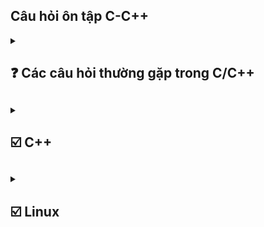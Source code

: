 ## Câu hỏi ôn tập C-C++ 
<details> 
<summary><h2> ❓ Các câu hỏi thường gặp trong C/C++<h2></summary>
<details>
    <summary><h3>⭐Tại sao lại sử dụng ngôn ngữ C<h3></summary>
    
C có nhiều ưu điểm chẳng hạn như : về mặc tốc độ, tính linh hoạt tính module và khả năng mở rộng. đặc biệt nó gần với ngôn ngữ máy cho khả năng linh hoạt vể kiểm soát vùng nhớ tác động lên phần cứng sâu hơn. 
</details>

<details>
    <summary><h3>⭐ Điểm khác biệt C/C++ <h3></summary>

C là ngôn ngữ cơ sở nền tảng cho nhiều ngôn ngữ khác, trong đó bao gồm c++, vì vậy c và c++ có nhiều điểm khác biệt nhau. C theo hướng thủ tục còn c++ hướng đối tượng. 
    
Hướng thủ tục là c chia nhỏ chương trình thành các hàm và hoạt động theo trình tự nhất định. C được trình bài theo hướng tuyến tính thông qua các hàm không có khái niệm lớp hay đối tượng như c++. các hàm của C thì hoạt động độc lập và không có khái niệm đóng gói hay kế thừa như c++.
Về biến thì các biến toàn cục và cục bộ được dùng để chia sẽ dữ liệu giữa giữa các hàm nhưng không có khả năng ẩn nó bên trong 1 đối tuọng .

Quy trình thực thi: thì C thực thi từ trên xuống dưới theo thứ tự, Không có khả năng Đa hình nay nạp chồng 1 cách linh hoạt như c++.

</details>

<details>
    <summary><h3> ⭐ Làm thế nào để tăng và giảm trong C <h3></summary>

++variable or variable++ 

> Sự khác nhau của chúng

++variable : Tăng trước sau dó mới dùng giá trị đó 
```c
int i = 7;
int x = 3;
int c = 7 + (++x) = 11;
```
variable++ : dùng rồi mới tăng 
```c
int i = 7;
int x = 3;
int c = 7 + (x++) = 10;
```

</details>

<details>
    <summary><h3>⭐ Khái niệm con trỏ treo lơ lửng trong C<h3></summary>

Là 1 con trỏ đến 1 vùng nhớ được giải phóng hay đến vùng nhớ k hợp lệ. Khi một con trỏ trở thành con trỏ lơ lửng việc sử dụng sẽ gây ra hậu quả không mông muốn. Khi ta cố gắng tri cập vào địa chỉ của con trỏ lơ lững ta có thể gặp lỗi runtime hay crash hoặc kết quả không đoán trước được.

</details>

<details>
    <summary><h3>⭐ Cách để bạn có thể lấy được dữ liệu người dùng <h3></summary>

Dùng scanf() để đọc giá trị từ bàn phím. Đọc dữ liệu theo các định dạng đã được chỉ định 
</details>

<details>
    <summary><h3>⭐ So sánh global variable và local variable <h3></summary>

- Về thời gian tồn tại
    G_var : tồn tại đến khi chương trình kết thúc.
    L_var : tồn tại trong func mà nó được khởi tạo và sẽ đươc giải phóng khi func kết thúc.
    Static L_var : sẽ tồn tại đến khi chương trình kết thúc. nhưng nó chỉ được gọi tại func khai báo nó. và giữ nguyên giá trị khi được gọi lại tại hàm.
- Về vị trí lưu trữ : 
    G_var: được lưu ở phân vùng data or bss tùy thuộc vào cách khai báo.
    L_var: được lưu tại phân vùng stack của bộ nhớ.
    static l_var : được lưu tương tự như G_var. 

</details>

<details>
    <summary><h3>⭐ String có phải là một kiểu dữ liệu không <h3></summary>

- String không phải là một kiểu dữ liệu nguyên thủy. thay vào đó chuổi trong C được biểu diễn thông qua một mảng ký tự(char []) được kết thúc bằng '\0' null character.
- String có thể được khai báo ở stack head hay là cả .rodata (read only data) dùng con trỏ để trỏ đến phân vùng đó.

</details>

<details>
    <summary><h3>⭐ Library<h3></summary>
Có 2 loại lib là static lib và dynamic lib(shared lib)
>> Sự khác nhau giữa chúng 
    Static lib : là tập hợp các file object đã biên dịch sẵn liên kết lại thành 1 file .a (unix) hay lib(win) Khi biên dịch toàn bộ mã cần thiết từ static lib sẽ được nhúng thảng vào file thực thi . 
    = load nhanh hơn không cần reslove symbol lúc runtime 
    = file thực thi lớn, cần build lại chương trình lúc cập nhật, có thể taoj bản dư thừa củ cùng một thư viện dùng các ứng dụng khác nhau 
    dynamic lib: là thư viện biên dịch riêng biệt .so (unix) hay .dll (win) khi biên dịch chỉ thông tin metadata và sysbol được nhúng vào file thực thi 
    = kích thước file thực thi nhỏ hơn, dễ cập nhật thư viện mà không cần build lại chương trình, các ứng dụng khác nhau có thể dùng chung 1 bản thư viện 
    = Phụ thuộc vào file trên hệ thống thiếu .so hay dll sẽ không chạy, việc resolve symbol có thể mất thời gian lúc runtime, rủi ro version mismatch
</details>

<details>
    <summary><h3>⭐ Khái niệm statck trong C/c++<h3></summary>

là dạng cấu trúc dữ liệu FILO: có nghĩa là dữ liệu đưa vào đầu tiên sẽ nằm dưới đái và khi lấy ra sẽ lấy từ trên xuống.
Stack có bộ nhớ rất thấp tùy thuộc vào kiến trúc hệ điều hành. nếu khai báo vượt quá sẽ gây ra lỗi tràn stack (Stack overflow)
</details>

<details>
    <summary><h3>⭐ Điều gì xảy ra khi một ngoại lệ (exception) được ném ra và không được bắt<h3></summary>

- Ứng dụng bị dừng đột ngột : hệ điều hành trình biên dịch sẽ chấm dứt quá trình thực thi của chương trình để ngăn chặn hành vi không mong muốn 
- Thông báo lỗi hệ thống
- Rò rỉ tài nguyên : Ngoại lệ xảy ra trong khi tài nguyên như tệp tin, bộ nhớ hoặc kết nối mạng đang được sử dụng mà không có cơ chế giải phóng có thể dẫn đến rò rỉ tài nguyên.
- Trạng thái không nhất quán : Nếu chương trình thực hiện 1 thao tác quan trọng(ví dụ như cập nhật dữ liệu) dữ liệu có thể bị sai lệch hoặc không được lưu trữ đầy đủ 
- Ảnh hưởng đến trạng thái người dùng : Trong các ứng dụng giao diện người dùng một ngoại lệ không được xử lý có thể khiến ứng dụng bị treo .
</details>

<details>
    <summary><h3>⭐ Điều gì xảy ra khi ta cố gắn giải phóng con trỏ đã giải phóng trc đó <h3></summary>

- Lỗi segmentation fault Hệ thống có thể phát hiện lỗi truy cập bộ nhớ không hợp lệ và chấm dứt chương trình với lỗi segmentation fault 
- Lỗi khó đoán định : Bộ nhớ có thể thay đổi không mong muốn, dẫn đến hành vi kỳ lại trong chương trình mà khó xác định nguyên nhân .
- Rò rỉ hoặc hỏng bộ nhớ: một số hệ thống quản lý bộ nhớ có thể cấp phát lại vùng nhớ bị giải phóng, gây ra lỗi truy suất dữ liệu hoặc chương trình treo.
- Lỗ hỏng bảo mật 
</details>

<details>
    <summary><h3>⭐ Cấu trúc dữ liệu tree<h3></summary>

- Là một kiểu cấu trúc phân cấp trong đó mỗi phần tử(node) có thể có nhiều phần tử con Một số loại cây phổ biến 

Binary tree(cây nhị phân) : mỗi note có tối đa 2 phần tử con  
binary search tree cây nhị phân có tính chất đặt biệt. Với mỗi node, tất cả các giá trị bên trái nhỏ hơn node và các giá trị bên phải lớn hơn node 
B-tree : được dùng trong nhiều hệ thống tệp
AVL-tree Cây Bts có thêm tập tính cân bằng để đảm bảo hiệu xuất tốt khi tìm kiếm.  
</details>

<details>
    <summary><h3>⭐ Khái niệm binary tree<h3></summary>

-> cấu trúc dữ liệu dạng cây mỗi node có tối đa 2 node con một bên trái 1 bên phải , có 1 node root từ đó các node con được xây dựng dựa trên node root. 
-> Có thể rỗng, tức là không có node nào. 

</details>

<details>
<summary><h3>⭐ Sự khác biệt của delete và delete [] trong c++<h3></summary>

-> cả 2 đều được dùng để giải phóng bộ nhớ của một đối tượng được cấp phát bằng new.
->> delete : giải phóng một đối tượng được cấp phát bằng new.
->> delete[] : giải phóng một mảng đối tưởng cấp phát bằng new[].
</details>

<details>
<summary><h3>⭐  <h3></summary>
</details>
</details>

<details>
<summary><h2>☑️ C++ <h2></summary>

<details>
<summary><h3>🌏 Class and Object<h3></summary>

-> Class là gì :  class là một kiểu cấu trúc dữ liệu trong c++ do người dùng tự định nghĩa dùng để mô tả các thuộc tính và phương thức. class là một khuôn mẫu sẽ không tốn bộ nhớ ram cho đến khi được dùng để khởi tạo.
-> object là gì : là 1 đối tượng được khai báo tư class và nó sẽ chiếm một vùng nhớ cụ thể trên ram để lưu trữ dữ liệu và cung cấp các phương thức của class.

<details>
<summary><h4>💙 Constructor and destructor <h4></summary>
-> Constructor là gì : Constructor là 1 phương thức đặt biệt, được gọi khi khởi tạo object. mục đích là khởi tạo giá trị ban đầu cho obj. 
->> Đặc điểm : có trùng tên với class và không có kiểu trả về kể cả kiểu void, có thể overload được với các parameter khác nhau.

-> Destructor  là gì : ngược lại với destructor là 1 phương thức được gọi tự động khi object ra khỏi phạm vi hoạt động hoặc bị giải phóng.
->> Đặc điểm : giống tên class nhưng có dấu ngã và kcos tham số và k overload.

</details>
<details>
<summary><h4>💙 Copy constructor<h4></summary>

-> là 1 contructor đặt biệt để tạo 1 đối tương mới bằng cách sao chep giá trị của 1 obj hiện có. nó được dùng nếu bạn muốn đảm bảo quá trình copy 1 cách chính xác và và kiểm soát được hành vi sao chep. 
->> Tham số truyền vào là 1 tham chiếu hằng đến 1 obj 
->> copy là 1 khái niệm và deep copy hay shallow là 1 quá trình thực hiện 

```c++
class obj1 {
    public:
    int x ;
    obj1(int a) : x(a){}
    obj1(const obj1 &a){
        x = a.x;
    }
};

int main(void){
    obj1 myObj(2);
    obj1 my_2 = myObj;
    printf("%d",my_2.x); // => out 2
    return 0;
}
```
</details>
<details>
<summary><h4>💙 Move constructor <h4></summary>

-> Move constructor la gi : là 1 constructỏ đặc biệt thay vì sao chép lại nó sẽ lấy giá trị của 1 obj sẵn có và đặt giá trị của obj có sẵn về trạng thái hợp lệ nhưng rỗng (con trỏ của đối tượng cũng sẽ là con trỏ null pointer) 

-> ứng dụng: khi làm việc với dữ liệu lớn(như mảng hay danh sách hoặc đối tượng có vùng nhớ động) thì giúp giảm tài nguyên và tối ưu chi phí. đảm bảo thao tác nhanh chống mà không tạo ra bản sao.

```c++
class obj1 {
    public:
    int* x ;
    obj1(int a) : x(a){}
    obj1(obj1 &&a){
        x =new int(a.x);
    }
};

int main (void){
    obj1 my_1(2);
    obj1 my_2 = std::move(my_1);
    my_1.x ; /// khong co gi
    my_2.x ; /// 2
}
```
</details>

<details>
<summary><h4>💙 Shallow copy <h4></summary>

-> tạo bản sao chứa tham chiếu hoặc con trỏ đến dữ liệu góc thay vì sao chép toàn bộ. vì vậy khi thay đổi giá trị thì đối tượng gốc cũng bị ảnh hưởng. do cùng tham chiếu đến 1 địa chỉ.
-> lưu ý shallow copy có thể gây lỗi , đặt biệt trong trường hợp giải phóng bộ nhớ. con trỏ obj còn lại sẽ bị tình trạng con trỏ lơ lửng.
```c++
class obj1 {
    public:
    int* x ;
    obj1(int a) {
        x = new int (a);
    }
    obj1(const obj1 &a){
        x =a.x;
    }
};

int main (void){
    obj1 my_1(2);
    obj1 my_2 = my_1;
    my_1.x ; /// 2
    my_2.x ; /// 2
}
```
</details>
<details>
<summary><h4>💙 Deep copy  <h4></summary>

-> là cách sao chép mà các đối tượng bằng cachs nhân bản hoàn toàn và nó đều đọc lập và không chia sẽ vùng nhớ với đối tượng gốc.
```c++
class obj1 {
    public:
    int* x ;
    obj1(int a) {
        x = new int (a);
    }
    obj1(const obj1 &a){
        x =new int (*a.x);
    }
};

int main (void){
    obj1 my_1(2);
    obj1 my_2 = my_1;
    my_1.x ; /// 2
    my_2.x ; /// 2
    *my_2.x =3;
    my_1.x ; /// 2
    my_2.x ; /// 3  
}
```

</details>
<details>
<summary><h4>💙 Friend  <h4></summary>

-> dungf để khai báo một hàm hoặc 1 class là bạn bè của 1 class khác khi 1 hàm hoặc 1 class đuocwj khai báo friend nó có quyền truy cập vào các thành viên (private) or protected mặc dù theo mặc định thì các hàm này chỉ cps thể truy cập từ bên trong class.
```c++
class myObj{
    private : 
    int x;
    public :
    myObj(int a) : x(a){}

    friend void display (const myObj &obj);
}

void display (const myObj &obj){
    printf("%d", obj.x);
}

int main (){
    myObj o1(1);
    display(o1); // 1
    return 0;
}
/////////////////
class myObj{
    private : 
    int x;
    public :
    myObj(int a) : x(a){}

    friend class B;
}
class B{
    public:
    void display (const myObj &obj){
    printf("%d", obj.x);
}
}

int main (){
    myObj o1(1);
    B o2;
    o2.display(o1); // 1
    return 0;
}
```
</details>
<details>
<summary><h4>💙 this pointer <h4></summary>

-> COn tror this được sử dụng bên trong class giúp tham chiếu đến đối tượng hiện tại đang goi thành viên của class. 

->> Chỉ dùng bên trong class luôn trỏ đến đối tượng hiện tại tức là đối tượng mà phương thức đó đang gọi giúp tham chiếu đến chính đối tượng hiện tại đâg gọi thành viên của class. Hữu ích khi có sự trùng lập giữa biến và tham số giúp phân biệt rõ ràng hơn

</details>
</details>

<details>
<summary><h3>🌏 Overloading <h3></summary>

- Overloading là gì : là một kỹ thuật trong c++ cho phép nạp chồng các hàm toán tử có tên trùng nhau nhưng có các chức năng khác nhau, dựa vào số lượng hoặc kiểu tham số mà ta cung cấp. overloading giúp cho mã nguồn linh hoạt và dễ đọc hơn

- lưu ý khi dùng không thể overload :: .* . . hai hàm chỉ dựa trên kiểu trả về

- overloading  function : sử dụng 1 tên hàm cho nhiều chức năng dựa vào tham số truyền vào.
- operator overloading : mở rộng chức năng của toán tử để làm việc với kiểu dữ liệu tùy chỉnh.

<details>
<summary><h4>💙 copy <h4></summary>

- Khi operator overloading = kiểm soát đối tuongjw được gán từ đối tượng khác

- Toán tử này nó khác với copy constructor nó chỉ được gọi khi cả 2 đã tồn tại 

```c++
class my_obj{
    private :
        int * data;
    public :
        my_obj(int a){
            data = new int(a);
        }
        my_obj& operator=(const my_obj& obj){
            if (this != &obj){
                delete data;
                *(this->data) = new(*obj.data);
            }
            return *this;
        }
};

int main void {
    my_obj o1(12);
    my_obj o2(1);
    o2 = o1;
    // o2.data =12
}

```
</details>
<details>
<summary><h4>💙 Move <h4></summary>

tương tự như move constructor thì move operator cũng là duy chuyển dữ liệu từ đối tượng này sang đối tượng khác và đưa dữ liệu của đối tưởng củ thành rỗng . chỉ khác là nó chỉ áp dụng cho 2 đối tượng đã tạo rồi. 

```c++
class my_obj{
    private :
        int * data;
    public :
        my_obj(int a){
            data = new int(a);
        }
        my_obj& operator=(const my_obj& obj){
            if (this != &obj){
                delete data;
                *(this->data) = new(*obj.data);
                obj.data = nullptr; 
            }
            return *this;
        }
};

int main void {
    my_obj o1(12);
    my_obj o2(1);
    o2 = std::move(o1);
    // o2.data =12
    // o1.data = null
}

```
</details>

<details>
<summary><h4>💙 member function <h4></summary>

- khi overloading member function thì các member đó có thể cùng trong 1 class cùng tên với nhau nhưg sẽ khác các parameter 
</details>

</details>

<details>
<summary><h3>🌏 Inheritance <h3></summary>

- Inheritance là gì : Cho phép các lớp con kế thừa các thuộc tính và phương thức của lớp khác. Mục đích là giảm thiểu mã nguồn tái sữ dụng lại mã.

- public Inheritance : lớp con kế thừa các thành phần của lớp cha và đặt nó ở trạng public bên lớp con. các trạng thái protected được kế thưa nhưng sẽ vẫn ở trạng thái protected và chỉ có thể truy cập bằng các phương thức được cup cấp ở lớp con.Đối vói private khi kế thừa thì lớp con vẫn có nhưng các thành phần này phải được gọi từ public tại lớp cha khai báo và lớp con kế thừa.

- protected Inheritance : lớp con kế thừa và đặt các kế thừa ở trạng thái protected tức là không thể gọi bên ngoài nhưng có thể gọi thông qua các method mà lớp con cung cấp và có thể kế thừa cho các lớp con tiếp theo.

- private Inheritance : Lớp con kế thừa và đặt tất cả các thuộc tính về pravite. thành viên private của lớp cha vẫn phải gọi qua phương thức được khai báo ở lớp cha. còn các thành viên ở protected or public vẫn có thể truy cập qua phương thức của lớp con. nhưng các kế thừa sau sẽ phải được gọi qua phương thức của lớp lớn hơn.

<details>
<summary><h4>💙 Constructor and destructor <h4></summary>

- Khi lóp con được khởi tạo thì nó sẽ gọi constructor của lớp cha trước. nếu lớp cha không có constructor thì chương trinhf sẽ tạo 1 constructor cho lớp lớp đó. nếu lớp cha k khai báo constructor defaul mà khai báo constructor có tham số cài đặ thì lớp con phải gọi tường minh trước VD:
```c++
class parent {
    private : 
        int data;
    public :
        parent(int a) : data(a){}
};

class child : public parent {
    private : 
        int data;
    public :
        chill(int value ) : parent(value){}
};
```

</details>

<details>
<summary><h4>💙 Copy and move <h4></summary>

Copy hoặc Move Constructor trong Kế thừa:

Copy/Move Constructor không chỉ ở lớp con mà còn ở lớp cha:

Khi lớp con có copy constructor hoặc move constructor, lớp con phải tường minh gọi copy hoặc move constructor của lớp cha.

Nếu không gọi tường minh, copy/move constructor mặc định của lớp cha (nếu có) sẽ được gọi tự động.

Constructor mặc định và Constructor đặc biệt:

C++ sẽ tự động tạo constructor mặc định (default constructor), copy constructor mặc định, hoặc move constructor mặc định cho lớp, nhưng:

Chỉ khi lớp không khai báo bất kỳ constructor nào.

Nếu lớp có các trường hợp đặc biệt như con trỏ hoặc quản lý vùng nhớ động, và không định nghĩa copy/move constructor tường minh, các constructor mặc định có thể không được tạo, dẫn đến lỗi biên dịch hoặc lỗi khi chạy chương trình (runtime).

Khi đã khai báo constructor bất kỳ:

Nếu một lớp đã khai báo constructor (ví dụ, constructor có tham số), C++ sẽ không tạo constructor mặc định hoặc copy/move constructor mặc định.

Điều này là do C++ coi rằng lập trình viên muốn tự kiểm soát cách đối tượng được khởi tạo.

Khi lớp cha chỉ có constructor tham số, mà lớp con không gọi tường minh copy/move constructor của lớp cha, điều này sẽ gây lỗi biên dịch.

Hậu quả khi không gọi tường minh trong kế thừa:

Khi lớp cha không có constructor mặc định và lớp con không gọi tường minh copy/move constructor của lớp cha, chương trình không thể biên dịch được do thiếu cách khởi tạo phù hợp cho lớp cha.

</details>

</details>

<details>
<summary><h3>🌏 Polymorphism  <h3></summary>

- là tính đa hình trong lập trình hướng đối tượng cho phép 1 đối tượng có thể biểu diễn theo nhiều thuộc tính khác nhau giúp tăng tính linh hoạt mở rộng trong thiết kế chương trình.

- có 2 loại đa hình : 
    
    compiler-time polymorphims : đây là loại đa hình quyết định cách thức hoạt động  của đối tượng tại thời điểm biên dịch chương trình.

    runtime polymorphism : quyết đinh cách thức tại thời điểm chạy. DDuocj thực hiện thông qua kế thừa hoặc hàm ảo hóa(virtual function)

<details>
<summary><h4>💙 Virtual <h4></summary>

- là 1 method trong lớp base được thiết kế để có thể ghi đè bởi các lớp dẫn xuất, cho phép thực hiện runtime-polymorphism. 

- khi 1 phương thức được khai báo virtual điều này có nghĩa là lớp dẫn xuất có thể overide lại cùng tên cùng tham số 

- c++ tạo 1 bảng đặt biệt Vtable chứa các con trỏ đến các phương thức tương ứng của đối tượng thay vì phương thức của lớp cơ sở. tại thời gian chạy con trỏ được sử dụng đê truy cập đến phương thức thực tế của đối tượng. 

- Dùng chung virtual cùng với destructor trong kế thừa đảm bảo destructor của lớp cơ sở được gọi một cách chuẩn sat ví dụ như trong trường hợp dùng con trỏ lớp cơ sở để quản lý đối tượng của lớp dẫn suất mà không dùng virtual thì khi chúng ra giải phóng con trỏ chỉ giải phòng vùng nhớ của lớp cơ sở lớp dẫn xuất k được gọi destructor đúng cách.

vd : khi dùng chung với virtual destructor

```c++
class base{
    private :
        int a
    public : 
        base(int a) : this->a(a){}
        virtual ~base(){
            cout << "Base destructor called" << endl;
        };
};

class derived : public base {
    private:
    int* data;

public:
    derived() {
        data = new int[100]; // Cấp phát vùng nhớ
        cout << "Derived constructor called" << endl;
    }

    ~derived() { // Destructor của lớp dẫn xuất
        delete[] data; // Giải phóng vùng nhớ
        cout << "Derived destructor called" << endl;
    }
};

int main(void){
    base *obj = new derived();
    delete obj;
}
```

    output : Derived destructor called
             Base destructor called




</details>
<details>
<summary><h4>💙 Abstract <h4></summary>

- Đươc sử dụng để định nghĩa 1 khung chung hoặc giao diện cho các lớp dẫn suất. Nó k được sử dụng trực tiếp mà được khai báo qua các lớp con.

- Note : các lớp kế thừa phải khai báo nó không thì chính lớp đó cũng thành 1 abstract . Nên có các virtual destructor để đảm bảo được hủy đúng cách.

- lợi ích là nó tanwng tính linh hoạt và khả năng mở rộng. các lớp mới dễ dàng kế thừa và triển khai mà không cần thay đổi mã nguồn hiện tại. Hổ trợ đa hình giúp các đối tượng khác nhau có thể xử lý thông qua 1 giao diện chung.

</details>
</details>

<details>
<summary><h3>🌏 Smart pointer  <h3></summary>

- smart pointer là một khái niệm dùng để quản lý tự động vùng nhớ động và tài nguyên, thay vì phải lo lắng về việc giải phóng vùng nhớ sau khi dùng. Smart pointer sẽ tự động giải phóng sau khi dùng tránh rò rỉ và duoble delete trong lập trình.

- Các loại smart pointer

    Unique pointer : Chỉ định rỏ quuyền sở hữu ownship của tài nguyên , tại 1 thời điểm chỉ có 1 unique pointer không thể sao chép nhưng có thể move nó. 

    Share poniter : Hổ trợ nhiều đối tượng chia sẽ quyền sở hữu, nó dùng reference count để đếm số lượng đối tượng đang sở hữu khi mà = 0 thì sẽ tự động giải phóng vùng nhớ. 

```c++
int main (void){
    std::share_ptr<int> ptr_1 = std::make_share<int>(20); // count = 1
    {
        std::shared_ptr<int> ptr2 = ptr1; //count = 2
    }
    //count = 1
    return 0;  // count = 0

}
```
    Luu y khi dùng share_pointer phải tránh vòng lập tham chiếu như share A = share b ; và share b lại = share a nếu như vậy referent count sẽ không bao giờ bằng 0; 

    Cách giải quyết là dùng weak pointer vì weak pointer không tăng vòng lập tham chiếu. nó chỉ theo dỗi share poniter mà không tham gia vào quyền sở hữu

</details>

<details>
<summary><h3>🌏 STL<h3></summary>

- Là 1 thư viện tiêu chuẩn trong c++ cung cấp 1 tập hợp các công cụ mạnh mẻ trong c++ để làm việc với cấu trúc dữ liệu và thuật toán. Nó được thiết kế để giúp Dev dễ dàng thao tác với dữ liệu đồng thời đảm bảo tính hiệu quả trong việc quản lý bộ nhớ, xử lý các phép toán, và thực thi các thuật toán phổ biến. 

- Container : là 1 cấu trúc dữ liệu giúp nó quản lý cá nhóm phân tử  các contaner tiêu biểu như list vector 

- Algorithm : STL cung cấp các thuật toán được định nghĩa trước để xử lý dữ liệu như: Sắp xếp (sort) Tìm kiếm (find) Duyệt (for_each) Loại bỏ (remove) Thuật toán hoạt động trên các container thông qua iterators.

- Iterarors : Iterators là công cụ để duyệt qua các phần tử trong containers. Nó tương tự con trỏ, giúp bạn truy cập tuần tự các phần tử.

- Lợi ích của STL:

        Tăng năng suất lập trình:
        Giảm thời gian viết mã nhờ các công cụ đã được tối ưu và thử nghiệm kỹ lưỡng.

        Tính linh hoạt:
        STL cung cấp các công cụ có thể làm việc với bất kỳ loại dữ liệu nào thông qua templates.

        Hiệu suất cao:
        Các cấu trúc dữ liệu và thuật toán trong STL được tối ưu hóa để hoạt động hiệu quả cả về tốc độ và sử dụng bộ nhớ.

        Mã nguồn dễ đọc và bảo trì:
        Sử dụng STL làm cho mã nguồn ngắn gọn, dễ hiểu và có tính module cao.

<details>
<summary><h4>💙 Templates <h4></summary>

- Cung cấp một cách để tạo ra các hàm hoặc các lớp mà kiểu dữ liệu được định nghĩa 1 cách tổng quát. Khi sử dụng templates c++ sẽ tạo ra các phiên bản cụ thể của các hàm hoặc các lớp tương ứng trong quá trình biên dịch

- Function templates : Cho phép định nghĩa hàm với kiểu dữ liệu tổng quát

vd 
```c++
template <typename T>
T add(T a, T b){
    return a+b;
}

int main(void){
    add<float>(5.6, 1.2); // add = 6.7 float
    add<int>(12,3); // 15 int
}

```

- Class template : ddinhj nghia lop voi nhieu kieu du lieu khac nhau

```c++
template <typename A>
class base{
    A data;
    base(A data) : this->data(data){}
    ~base();
}

int main(){
    base<int> obj_1(1); // data = int = 1
    base<string> obj_2("Khoi"); // data = string = Khoi
}
```





</details>

</details>

<details>
<summary><h3>🌏 Lambda expressions<h3></summary>

- Là 1 hàm ẩn danh được khai báo ngay tại nơi cần sử dụng. nó hoạt động như 1 hàm bình thường nhưng có 1 số điểm khác biệt : Không cần đặt tên , có thể truyền trực tiếp vào hàm khác, có thể bắt biến từ môi trường bên ngoài. 

- lợi ích viết hàm ngắn gọn xử lý lọgic ngay tại thời điểm và nó thích hợp với các hàm STL library.  

cấu trúc 
```c++
    [capture] (int x) {body}
    capture : bắt biến từ môi trường bên ngoài 
    (int x) : parameter 
    {body} : xử lý logic 
```

Vd 
```C++
int main (void){
    auto num = [](int a ){return a+1 };
    num(1); // num =2

    vector<int> a = {1,2,3,4,5};

    for_each(a.begin();a.end();
        [](int x){
            cout << x<<endl;
        } 
    );
}

```
</details>

</details>

<details>
<summary><h2>☑️  Linux <h2></summary>

- Là 1 hệ điều hành mã nguồn mở, thuộc họ hệ điều hành giống Unix được xây dựng dựa trên nhân linux. Nổi tiếng với tính linh hoạt ổn định và bảo mật. Thường dùng cho máy chủ, thiết bị nhúng và cả máy tính cá nhân. Đặc điểm nổi bật của Linux là mã nguồn mở, cho phép mọi ng có thể xem và sửa đổi và phân phối mã nguồn điều này làm cho cộng đồng mạnh mẻ và liên tục cải tiến. 
<details>

<summary><h3>⏩ Linux file system <h3></summary>

- Tổng quan về file 
    
    Regular file : các file như file text, file excutable
    Directories file : file chứa các file khác.
    Character device file: file đại diện cho các thiết bị không có địa chỉ vùng nhớ. (các ngoại vi như chuộc )
    Block deviec file: File đại diện cho các thiết bị có địa chỉ vùng nhớ (usb bộ nhớ)
    Link file : file đại diện cho file khác. 
        -Hard link: Chia sẻ dữ liệu, file này mất thì file kia vẫn dùng được.

        -Soft link: Chỉ dẫn đường tới file gốc, file gốc mất thì link bị "hỏng."
    
    Socket file : file đại diện cho socket
    pipe file : file đại diện cho pipe

- Phân quyền 

    -rwxrw-rw-

    dấu dầu tiên là loại file 
    3 vị trí têp là là user (u) : 
    3 vị trí kế là group (g) : Linux cho phép add ng dùng vào group nên chỉ có ng trong group mới được sữa
    3 vị trí cuối là other (o) : ai cũng có quyến sữa

    read (r), write (w), excute(x)

lệnh đổi user , sudo chown <name> <file>
lệnh đổi về root 
sudo chown root file_name
Thay đổi nhóm:

bash
sudo chown :root file_name
Thay đổi cả user và group:

bash
sudo chown root:root file_name

giao tiếp với file có các hàm như system call 

open (file, flag mode) return fd(file descriptor)

write (fd, buf, size)




</details>
<details>

<summary><h3>⏩ Multi-Threading <h3></summary>

- cho phép chương trình thực thi nhiều tác vụ đồng thời với nhau. từ đó tăng hiệu suất và giảm thời gian chờ của ứng dụng 

- contextswitch time : thread switch lẹ hơn process.
- Share memory : các thread nằm cùng 1 process dễ dàng trao đổi dữ liệu với nhau . Trên hệ thống multi-core thì các thread có thể hoạt song song với nhau. Nếu 1 thread mà bị block thì các thread khác vẫn hoạt động bình thường. và khi tạo 1 thread thì chúng sẽ được đặt trong stack segment. 

- Nếu crashed thì các threads trên cùng 1 process sẽ bị tạm dừng ngay. Các thread thì nó sẽ ngang hàng với nhau. 

- Để định danh 1 thread thì nó là threadID có thể là số nguyên hoặc nó là 1 struct thông thường nó là 1 struct. Để mà so sánh 2 thằng struct này thì có hàm pthread_self() : threadID và pthread_equal() : truyền vào 2 thread và trả lại kết quả xem nó có giống nhau không .

- Khi viết 1 hàm main process thì hàm đó đc gọi là main thread luôn. tiến trình mà chỉ có main thread thì đơn luồng. còn tiến trình mà tạo thread là đa luồng. 

</details>
<details>

<summary><h3>⏩ Socket <h3></summary>

- là 1 cơ chế truyền thông cho phép các tiến trình có thể giao tiếp với nhau trên cùng 1 thiết bị hay kể cả là khác thiết bị.

- socket được đại diện bởi 1 file socket descriptor. thông tin được mô tả trong file socket 1 domain, type, protocol. 

-> Domain : Unix domain, Internet domain

    Unix domain : giao tiếp giữa các tiến trình trê cung 1 thiết bị.

    Internet domain : giao riếp thông qua Internet IPV4 IPV6.

-> Type có 2 loại : 

    Stream socket (TCP) : qua 3 bước bắt tay để tạo liên kết 
    -> Bind 
    -> Listen 
    -> accept 
    - dữ liệu truyền đi tin cậy đảm bảo nhận theo thứ tự , yêu cầu tạo kết nối trước khi truyền, thường dùng khi chuỗi dữ liệu bit

    Datagram socket (UDP) : nó đơn giản hơn TCP
    - Không tin cậy dữ liệu truyền đi có thể mất, khoogn theo thứ tự, không có thông báo khi truyền lỗi. Không cần tạo kế nối trước khi truền. Truyền data ngay cả khi tiến trình khác k tồn tại. Thường được dùng nếu dữ liệu là các gói tin,


-> ptotocol là cách thức đóng gói dữ liệu cung 1 cập Domain và type chỉ tồn tại 1 protocol nên thường bằng 0 

các bước dùng các system call socket (stream)

Master :
    socket : tạo file socket
    blind : gán socket với địa chỉ
    listen : lắng nghe các kết nối trong hàng đợi
    accept : chấp nhận các kết nối.
client
    connect -> master accept 

    sau đó giữa 2 socket sẽ trao đổi qua read anh write

các bước dùng các system call socket (UDP)

    socket : tạo file socket
    blind : gán socket với địa chỉ

    sau đó giữa 2 socket sẽ trao đổi qua read anh write
</details>
<details>

<summary><h3>⏩ Character device file <h3></summary>

- là mọt loại file trên linux/ unix dùng để giao tiếp giữa user space và kernel space bằng cách ghi và đọc từng byte thường được sử dungjh các thiết bị như usb, thiết bị ngoại vi. đây là cách hữu ích để truyền dữ liệu hoặc gửi yêu cầu. 

- Majo và Minor Là : Là 2 thông số quan trọng trong quản lý các thiết bị và tệp thiết bị. Major number đại diện cho trình điều khiển tương ứng mà kernel dùng để giao tiếp với thiết bị. Minor number là loại cụ thể mà Major quản lý. 

- Class đại diện cho 1 nhóm thiết bị cùng loại giúp cho việc tổ chức và quản lý thiết bị tốt hơn. khi tạo classs các thiết bị cùng 1 class sẽ xuat hienj trong sys/class.

- class hổ trợ tạo device file tương ứng trong dev khong cần phải tạo thủ công bằng mknod. 

- dễ dàng mwor rộng tái sử dụng do nó tạo 1 giao diện chung cho tát cả các thiết bị trong cùng 1 nhóm 

- thích hợp với hệ thống sysfs nó sẽ tạo ra các entry tương ứng trong sysfs. Entry chứa các thuộc tính trạng thái của thiết bị cho phép người dùng hoặc ứng dụng thao tác với thiết bị thông qua các tệp trong sys/class

các lệnh tạo 

    int alloc_chrdev_region(dev_t * dev, unsigned baseminor, unsigned count, const char * name); lệnh cấp phát mijor, minor

    struct class : struct tạo class 

    struct class * __class_create(struct module * owner, const char * name, struct lock_class_key * key); : lệnh tạo class

    struct device * device_create(struct class * class, struct device * parent, dev_t devt, void * drvdata, const char * fmt, ...); lệnh tạo device
    
trong linux khi các lệnh tạo sẽ có các leebnhj hủy tương ứng

như class thì class_destroy, device_destroy
cấp phát thì có lệnh hủy cấp pháp unregister_chrdev_region : hủy đăng ký mijor and minor.

- Cấu trúc cdev struct là một phần của charactor device interface. Cấu trúc của nó giúp dễ dàng đăng ký và quản lý thiết bị với kernel. Mỗi thiết bị ký tự trong kernrnel thường được liên kết với instance của struct cdev. Nó liên kết thiết bị với hàm gọi hệ thống systemcall như open read, write , ioctl thông qua file_operations.

các thành phần chính của nó : 
    
    Kobject : đối tượng quản lý. 
    const struct file_opeartions *ops trỏ đến bảng hàm thao tác trên file
    dev_t dev : lưu Mijor minor.
    count : số lượng thiết bị quản lý

Example 
```c
#include <linux/module.h> 
#include <linux/fs.h>
#include <linux/device.h>
#include <linux/cdev.h>

struct __MDEV{
    struct class *m_class;
    dev_t m_dev;
    struct cdev m_cdev;
}mdev_t;

/*Function prototype*/
static ssize_t m_read(struct file *flip, char __user *buf, size_t size, loff_t *offset );
static ssize_t m_write(struct file *flip, char __user *buf, size_t size, loff_t *offset );
static int m_open(struct inode *inode, struct file *flip);
static void m_close(struct inode *inode, struct file *flip);

static struct file_operations fops = {
    .owner = THIS_MODULE,
    .read = m_read,
    .write = m_write,
    .open = m_open,
    .release = m_close
};
static int __init module_init(void){
    /*alloc region*/

    if (alloc_chrdev_region(&mdev_t.m_dev, 0,1,"m_dev") < 0){
        pr_err(" Alloc region failed\n");
    }

    /*create class*/
    mdev_t.m_class = class_create(THIS_MOUDLE,"class_dev");

    if(device_create(mdev_t.m_class,NULL, mdev_t.m_dev,NULL, "m_device") < 0){
        pr_err("error");
    }

    /*Create cdev struct*/
    cdev_init(&mdev_t.m_cdev,&fops);

    /*adding charracter device to the systerm*/
    cdev_add(&mdev_t.m_cdev,mdev_t.mdev, 1 );
}

```
</details>
<details>
<summary><h3>⏩ Sysfs<h3></summary>

Sysfs là gì : là 1 hệ thống tập tin ảo trong linux cung cấp giao diện giúp người dùng có thể truy cập và cấu hình các thông số của kernel thông qua hệ thống tập tin 
thường được gắn vào /sys nó thay thế /proc ở mục đích rỏ hơn ở thông tin hệ thống. 
sys tập trung vào thông tin phân cứng và kernel trong khi đó proc thì cung cấp tập trung vào thông tin tiến trình 

- Để tạo sysfs cần dùng kobject hoặc device_create_file() sau khi tạo sẽ xuất hiện entry bên trong /sys

- sysfs hổ trợ các thao tác độc ghi qua attribute có callback  show() để đọc hoặc strore() để ghi.

- ứng dụng thực tế quản lý thiết bị phần cứng mà không truy vấn trực tiếp đến kernel 

- Có thể thay đổi thông số kernel thông qua cách ghi data mà không cần reboot 

- nó có ảnh hưởng đến hiệu suất hệ thống nhưng không đáng kể vì nó lưu thông tin kernel ở dạng file text đơn giản. nếu 1 driver ghi vào file sys ở tốc độ cao nó có thể gây quá tải I/O.

- rủi ro khi dùng sysfs như : ghi nhầm thông tin phần cứng. Lộ thông tin phần cứng. cần đặt quyền truy cập đúng để tránh những thay đổi không mong muốn. 


</details>

<details>
<summary><h3>⏩ device-tree <h3></summary>

- Device tree là một file mô tả phần cứng ở dạng cấu trúc cây, mỗi device là 1 node mỗi node sẽ mang các thuộc tính và các thuộc tính có thể được mang dữ liệu hoặc để tróng.

- Vai trò của device tree : giúp hệ điều hành hiểu và quản lý phần cứng không sửa kernel. 
- Cấu trúc là dạng cây : với các device là các node, mỗi node có các thuộc tính và con của nó có thể là node khác. 
- Hoạt động : khi khởi động kernel sẽ đọc device tree để nhận diện phần cứng.
- Khai báo : thường được viết theo ngôn ngữ DTS(device tree source) và biên dịch thành DTB để kernel dùng. 
- ứng dungpj phổ biến trên các hệ thống linux chạy trên kiến trúc ARM đăcj biệt thiết bị nhúng.

cấu trúc device tree : 

kiểu dữ liệu số nguyên 32 bit đặt trong dấu <>
string trong dấu "".
boolean là 1 thuộc tính trống nếu khai báo trong device tree tức là nó true. không thì nó mặc địa false.

-> quy ước đặt tên : <name>[@address]{propertive} name lên đến 31 ký tự . address chỉ được dùng để truy cập vào node có thể không khai báo luôn. 

ALias, lable, pHandle

    aliases {
    ethernet0 = &fec;
    gpio0 = &gpio1;
    gpio1 = &gpio2;
    mmc0 = &usdhc1;
    [...]
    };
    gpio1: gpio@0209c000 {
        compatible = "fsl,imx6q-gpio", "fsl,imx35-gpio";
        [...]
    };
    node_label: nodename@reg {
        [...];
        gpios = <&gpio1 7 GPIO_ACTIVE_HIGH>;
    };

lable là cách để định danh 1 node bằng 1 cái tên duy nhất thực tế tên này được chuyển thành 1 giá trị 32bit ở DT compiler. ở ví dụ trên thì gpio1 và node_label là lable. 

Phandle là 1 giá trị 32bit liên kết với node. Và được sử dụng để định danh 1 node để có thể tham chiếu đến node dó từ thuộc tính của node khác. bằng cách sử dụng <&gpio1> ta có thể trỏ đến 1 node có tên là lable là gpio1

Để kernel có thể kiểm soát hể cả cây tìm 1 node thì khái niệm alias ra đời . Alias không được dùng trực tiếp tròn DT nhưng nó sẽ được kernel dùng. Ta có thể dùng hàm find_node_by_alias() để tìm đến 1 node 

lưu ý nến không định danh phandle ở node muốn trỏ tới thì phải dùng lable hoặc alias để dùng phandle tham chiếu đến nếu muốn gọi node từ node kahcs

vd khong dùng lable tham chiếu phải định danh phandle là số nguyên ở node muốn dùng làm tham chiếu 

    gpio@0209c000 {
        compatible = "fsl,imx6q-gpio";
        phandle = <0x1>;  // Định danh node bằng phandle
    };

    led {
        gpios = <&0x1 7 GPIO_ACTIVE_HIGH>;
    };





</details>

<details>
<summary><h3>⏩ U-boot <h3></summary>

- là 1 bootloader mã nguồn mở sử dụng rộng rải trong embedded linux để khởi động hệ thống và tải kernel vào bộ nhớ. U-boot hỗ trợ nhiều kiến trúc phần cứng khác nhau từ ARM, x86, đến powerPC. U-bôot giúp nhà phát triển thiết lập hệ thống ban đầu và chuẩn bị môi trường để kernel hoạt động. 

- các giai đoạn trong quá trình của u-boot gòm :
    - giai đoạn rom code mã rom đươc nhà phát triển nạp sẵn vào flash để tiềm kiếm bộ nhớ ngoài để tải và thực thi giai đoạn SPL
    - SPL (seconds program loader) : Là 1 chương trình nhỏ của rom code.(thường nó được load và chạy file MLO) dùng để khởi tạo DRAM và tải TPL hoặc load thẳng u-bool đầy đủ. 
    - TPL (thirt program loader) : thường chỉ xuất hiện trên các hệ thống phức tapj dùng để thực hiện các khởi tạo bổ sung trước khi u-boot được tải.
    - Giai đoạn U-boot : U-boot đầy đủ được tải vào bộ nhớ, cho phép người dùng thực thi tải kernel và hệ thống file root  

Cấu trúc u-boot : 
    MLO/Image
    tệp uEnv.txt : tùy chỉnh các hành vi của u-boot như viết script để thực thi các hành vi boot 
    

Các lệnh thường dùng trong U-boot

    bdinfo : xem thông tin hệ thống phần cứng hiện tại 
    printenv: in ra tất cả các biến môi trường hiện đang lưu trong u-boot 
        loadaddr : địa chỉ load kernel 
        fdtaddr : địa chỉ device tree
        bootcmd : thiết bị boot
        in ra 1 biến cụ thể printenv <name>

    các lệnh liên quan : 
        setenv : đặt sửa 1 biến môi trường
        saveenv : lưu lại 

    mmc list : kiểm tra các thiết bị mmc (sd card, emmc)

    lệnh load kernel vào vùng địa chỉ 
    step 1 chọn ổ sd card hoặc emmc : mmc dev 0 
    step 2 load kernel từ file zImage được lưu /boot/,, : 
        load <mmc> <loại mmc : partinsion> <address on ram> <file path image>
        vd : load mmc 0:1 ${loadaddr} /boot/zImage
    step 3 load devietree
        trương tự như load kernel 
    step 4 dùng lệnh boot để boot và
        bootz : zImage
        bootm : fitImage, uImage
        booti : arm4 Image
    
</details>

<details>
<summary><h3>⏩ Cross compiler<h3></summary>

- Cross compiler là gì : là quá trình biên dịch mã nguồn trên một máy tính có kiến trúc khác với thiết bị mục tiêu. Thường được thực hiện trên các máy có cấu hình mạnh để tạo ra các tệp thực thi chạy trên các kiến trúc nhỏ gọn có cấu hình không mạnh để tối ưu thời gian build. 

- Tại sao lại dùng cross compiler : 

    - tiết kiệm tài nguyên : thiết bị nhúng thường có phần cứng hạn chế không đủ để biên dịch mã nguồn.
    - tăng tốc độ phát triễn : Máy phát triển có cấu hình mạnh giúp biên dịch nhanh chống hơn so với thiết bị nhúng.
    - linh hoạt : Hỗ trợ nhiều kiến trúc phần cứng, từ ARM, x86 ... 

- toolchain là 1 công cụ bao gồm trình biên dịch(compiler), trình liên kết (linker), và 1 số côn cụ khác , một số toolchain phổ biến như :
    Linaro toolchain : 1 tỏng những toolchain phát triển kiến trúc ARM
    GCC : được sử dụng rộng rãi phát triển nhúng. 

- Thách thức khi làm việc với Cross compiler : 
    - cấu hình phức tạp : việc thiết lập toolchain đồi hỏi hiểu biết sâu
    - Đảm bảo toolchain tương thích với thiết bị mục tiêu
 
</details>
bun oc cho
</details>

